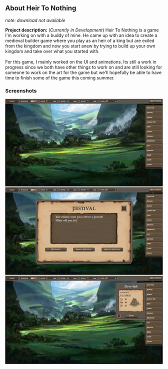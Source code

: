 ## About Heir To Nothing
<i>note: download not available</i>
  
**Project description:** (<i>Currently in Development</i>) Heir To Nothing is a game I'm working on with a buddy of mine. He came up with
an idea to create a medieval builder game where you play as an heir of a king but are exiled from the kingdom and now 
you start anew by trying to build up your own kingdom and take over what you started with. 
<br />
<br />
For this game, I mainly worked on the UI and animations. Its still a work in progress since we both have other things to work on and are 
still looking for someone to work on the art for the game but we'll hopefully be able to have time to finish some of the game this coming 
summer. 

### Screenshots

<img src="images/HTN(2).png?raw=true"/>
<img src="images/HTN(3).png?raw=true"/>
<img src="images/HTN(4).png?raw=true"/>
